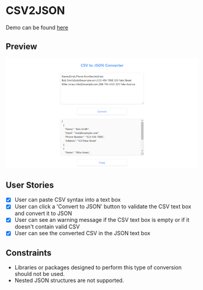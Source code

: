 # CSV2JSON

Demo can be found [here](https://sjamoliddin.github.io/practice-projects/1-beginner/07_csv2json/index.html)

## Preview

![Input example](./example.png 'Preview')

## User Stories

- [x] User can paste CSV syntax into a text box
- [x] User can click a 'Convert to JSON' button to validate the CSV text box and convert it to JSON
- [x] User can see an warning message if the CSV text box is empty or if it doesn't contain valid CSV
- [x] User can see the converted CSV in the JSON text box

## Constraints

- Libraries or packages designed to perform this type of conversion should not be used.
- Nested JSON structures are not supported.
